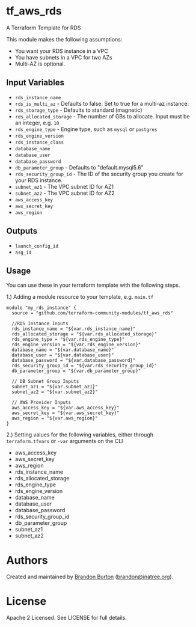 tf_aws_rds
==========
A Terraform Template for RDS

This module makes the following assumptions:
* You want your RDS instance in a VPC
* You have subnets in a VPC for two AZs
* Multi-AZ is optional.

Input Variables
---------------

- `rds_instance_name`
- `rds_is_multi_az` - Defaults to false. Set to true for a multi-az
  instance.
- `rds_storage_type` - Defaults to standard (magnetic)
- `rds_allocated_storage` - The number of GBs to allocate. Input must be an
  integer, e.g. `10`
- `rds_engine_type` - Engine type, such as `mysql` or `postgres`
- `rds_engine_version`
- `rds_instance_class`
- `database_name`
- `database_user`
- `database_password`
- `db_parameter_group` - Defaults to "default.mysql5.6"
- `rds_security_group_id` - The ID of the security group you create for
  your RDS instance.
- `subnet_az1` - The VPC subnet ID for AZ1
- `subnet_az2` - The VPC subnet ID for AZ2
- `aws_access_key`
- `aws_secret_key`
- `aws_region`

Outputs
-------

- `launch_config_id`
- `asg_id`

Usage
-----

You can use these in your terraform template with the following steps.

1.) Adding a module resource to your template, e.g. `main.tf`

```
module "my_rds_instance" {
  source = "github.com/terraform-community-modules/tf_aws_rds"

  //RDS Instance Inputs
  rds_instance_name = "${var.rds_instance_name}"
  rds_allocated_storage = "${var.rds_allocated_storage}"
  rds_engine_type = "${var.rds_engine_type}"
  rds_engine_version = "${var.rds_engine_version}"
  database_name = "${var.database_name}"
  database_user = "${var.database_user}"
  database_password = "${var.database_password}"
  rds_security_group_id = "${var.rds_security_group_id}"
  db_parameter_group = "${var.db_parameter_group}"

  // DB Subnet Group Inputs
  subnet_az1 = "${var.subnet_az1}"
  subnet_az2 = "${var.subnet_az2}"

  // AWS Provider Inputs
  aws_access_key = "${var.aws_access_key}"
  aws_secret_key = "${var.aws_secret_key}"
  aws_region = "${var.aws_region}"
}
```

2.) Setting values for the following variables, either through
`terraform.tfvars` or `-var` arguments on the CLI

- aws_access_key
- aws_secret_key
- aws_region
- rds_instance_name
- rds_allocated_storage
- rds_engine_type
- rds_engine_version
- database_name
- database_user
- database_password
- rds_security_group_id
- db_parameter_group
- subnet_az1
- subnet_az2

Authors
=======

Created and maintained by [Brandon Burton](https://github.com/solarce)
(brandon@inatree.org).

License
=======

Apache 2 Licensed. See LICENSE for full details.

